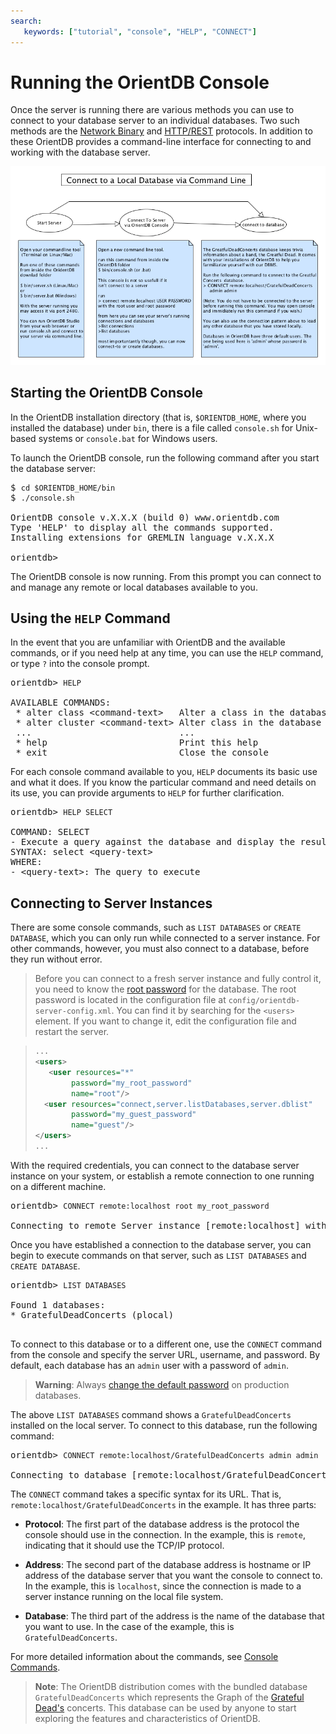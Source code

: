 ```yaml
---
search:
   keywords: ["tutorial", "console", "HELP", "CONNECT"]
---
```


<!-- proofread 2015-11-26 SAM -->

# Running the OrientDB Console

Once the server is running there are various methods you can use to connect to your database server to an individual databases.  Two such methods are the [Network Binary](Network-Binary-Protocol.md) and [HTTP/REST](OrientDB-REST.d) protocols.  In addition to these OrientDB provides a command-line interface for connecting to and working with the database server.

![consoleOverview](images/runConsole-connectToDatabase.png)

## Starting the OrientDB Console

In the OrientDB installation directory (that is, `$ORIENTDB_HOME`, where you installed the database) under `bin`, there is a file called `console.sh` for Unix-based systems or `console.bat` for Windows users.

To launch the OrientDB console, run the following command after you start the database server:

<pre>
$ <code class="lang-sh userinput">cd $ORIENTDB_HOME/bin</code>
$ <code class="lang-sh userinput">./console.sh</code>

OrientDB console v.X.X.X (build 0) www.orientdb.com
Type 'HELP' to display all the commands supported.
Installing extensions for GREMLIN language v.X.X.X

orientdb>
</pre>

The OrientDB console is now running.  From this prompt you can connect to and manage any remote or local databases available to you.

## Using the `HELP` Command

In the event that you are unfamiliar with OrientDB and the available commands, or if you need help at any time, you can use the `HELP` command, or type `?` into the console prompt.

<pre>
orientdb> <code class="lang-sql userinput">HELP</code>

AVAILABLE COMMANDS:
 * alter class &lt;command-text&gt;   Alter a class in the database schema
 * alter cluster &lt;command-text&gt; Alter class in the database schema
 ...                            ...
 * help                         Print this help
 * exit                         Close the console
</pre>

For each console command available to you, `HELP` documents its basic use and what it does.  If you know the particular command and need details on its use, you can provide arguments to `HELP` for further clarification.

<pre>
orientdb> <code class="lang-sql userinput">HELP SELECT</code>

COMMAND: SELECT
- Execute a query against the database and display the results.
SYNTAX: select &lt;query-text&gt;
WHERE:
- &lt;query-text&gt;: The query to execute
</pre>

## Connecting to Server Instances

There are some console commands, such as `LIST DATABASES` or `CREATE DATABASE`, which you can only run while connected to a server instance.  For other commands, however, you must also connect to a database, before they run without error.

>Before you can connect to a fresh server instance and fully control it, you need to know the [root password](Security.md#orientdb-server-security) for the database.  The root password is located in the configuration file at `config/orientdb-server-config.xml`.  You can find it by searching for the `<users>` element.  If you want to change it, edit the configuration file and restart the server.

>```xml
>...
><users>
>    <user resources="*"
>	      password="my_root_password"
>		  name="root"/>
>	<user resources="connect,server.listDatabases,server.dblist"
>	      password="my_guest_password"
>		  name="guest"/>
></users>
>...
>```

With the required credentials, you can connect to the database server instance on your system, or establish a remote connection to one running on a different machine.

<pre>
orientdb> <code class="lang-sql userinput">CONNECT remote:localhost root my_root_password</code>

Connecting to remote Server instance [remote:localhost] with user 'root'...OK
</pre>

Once you have established a connection to the database server, you can begin to execute commands on that server, such as `LIST DATABASES` and `CREATE DATABASE`.

<pre>
orientdb> <code class="lang-sql userinput">LIST DATABASES</code>

Found 1 databases:
* GratefulDeadConcerts (plocal)
 </pre>

To connect to this database or to a different one, use the `CONNECT` command from the console and specify the server URL, username, and password.  By default, each database has an `admin` user with a password of `admin`.

>**Warning**: Always [change the default password](Security.md#word-with-suers) on production databases.

The above `LIST DATABASES` command shows a `GratefulDeadConcerts` installed on the local server.  To connect to this database, run the following command:

<pre>
orientdb> <code class="lang-sql userinput">CONNECT remote:localhost/GratefulDeadConcerts admin admin</code>

Connecting to database [remote:localhost/GratefulDeadConcerts] with user 'admin'...OK
</pre>

The `CONNECT` command takes a specific syntax for its URL.  That is, `remote:localhost/GratefulDeadConcerts` in the example.  It has three parts:

- **Protocol**: The first part of the database address is the protocol the console should use in the connection.  In the example, this is `remote`, indicating that it should use the TCP/IP protocol.

- **Address**: The second part of the database address is hostname or IP address of the database server that you want the console to connect to.  In the example, this is `localhost`, since the connection is made to a server instance running on the local file system.

- **Database**: The third part of the address is the name of the database that you want to use.  In the case of the example, this is `GratefulDeadConcerts`.


For more detailed information about the commands, see [Console Commands](/console/Console-Commands.md).

> **Note**: The OrientDB distribution comes with the bundled database `GratefulDeadConcerts` which represents the Graph of the [Grateful Dead's](http://en.wikipedia.org/wiki/Grateful_Dead) concerts. This database can be used by anyone to start exploring the features and characteristics of OrientDB.
